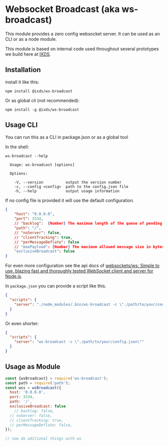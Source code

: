Websocket Broadcast (aka ws-broadcast)
================================

This module provides a zero config websocket server.
It can be used as an CLI or as a node module.

This module is based on internal code used throughout several prototypes we build here at [IXDS](https://www.ixds.com/).

## Installation

install it like this:

```shell
npm install @ixds/ws-broadcast
```

Or as global cli (not recommended):

```shell
npm install -g @ixds/ws-broadcast
```


## Usage CLI

You can run this as a CLI in package.json or as a global tool

In the shell:

```shell
ws-broadcast --help

  Usage: ws-broadcast [options]

  Options:

    -V, --version          output the version number
    -c, --config <config>  path to the config.json file
    -h, --help             output usage information
```

If no config file is provided it will use the default configuration.

```json
{
    "host": "0.0.0.0",
    "port": 3334,
    // "backlog":  {Number} The maximum length of the queue of pending connections.,
    "path": "/",
    // "noServer": false,
    // "clientTracking": true,
    // "perMessageDeflate": false
    // "maxPayload": {Number} The maximum allowed message size in bytes.
    "exclusiveBroadcast": false
}

```
For even more configuration see the api docs of [websockets/ws: Simple to use, blazing fast and thoroughly tested WebSocket client and server for Node.js](https://github.com/websockets/ws/blob/master/doc/ws.md).


In `package.json` you can provide a script like this.

```json
{
  "scripts": {
    "server": "./node_modules/.bin/ws-broadcast -c \"./path/to/your/config.json\""
  }
}
```

Or even shorter:

```json
{
  "scripts": {
    "server": "ws-broadcast -c \"./path/to/your/config.json\""
  }
}
```

## Usage as Module

```js
const {wsBroadcast} = require('ws-broadcast');
const path = require('path');
const wss = wsBroadcast({
  host: '0.0.0.0',
  port: 3334,
  path: '/',
  exclusiveBroadcast: false
    // backlog: false,
  // noServer: false,
  // clientTracking: true,
  // perMessageDeflate: false,
});

// now do aditional things with ws
```



